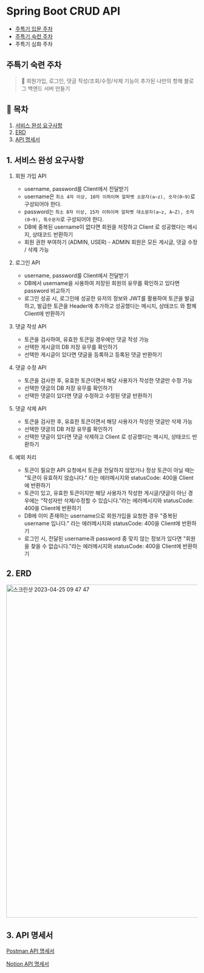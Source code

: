 # Spring Boot CRUD API

- [주특기 입문 주차](https://github.com/kmg0485/SpringBlogPrac/tree/week1)
- [주특기 숙련 주차](https://github.com/kmg0485/SpringBlogPrac/tree/week2)
- 주특기 심화 주차
  <br>

## 주특기 숙련 주차
> 🚩 회원가입, 로그인, 댓글 작성/조회/수정/삭제 기능이 추가된 나만의 항해 블로그 백엔드 서버 만들기

## 📝 목차
1. [서비스 완성 요구사항](#1-서비스-완성-요구사항)
2. [ERD](#2-ERD)
3. [API 명세서](#3-API-명세서)

## 1. 서비스 완성 요구사항

1.  회원 가입 API

    -   username, password를 Client에서 전달받기
    -   username은 `최소 4자 이상, 10자 이하이며 알파벳 소문자(a~z), 숫자(0~9)`로 구성되어야 한다.
    -   password는 `최소 8자 이상, 15자 이하이며 알파벳 대소문자(a~z, A~Z), 숫자(0~9), 특수문자`로 구성되어야 한다.
    -   DB에 중복된 username이 없다면 회원을 저장하고 Client 로 성공했다는 메시지, 상태코드 반환하기
    -   회원 권한 부여하기 (ADMIN, USER) - ADMIN 회원은 모든 게시글, 댓글 수정 / 삭제 가능

2.  로그인 API

    -   username, password를 Client에서 전달받기
    -   DB에서 username을 사용하여 저장된 회원의 유무를 확인하고 있다면 password 비교하기
    -   로그인 성공 시, 로그인에 성공한 유저의 정보와 JWT를 활용하여 토큰을 발급하고, 발급한 토큰을 Header에 추가하고 성공했다는 메시지, 상태코드 와 함께 Client에 반환하기
3.  댓글 작성 API

    -   토큰을 검사하여, 유효한 토큰일 경우에만 댓글 작성 가능
    -   선택한 게시글의 DB 저장 유무를 확인하기
    -   선택한 게시글이 있다면 댓글을 등록하고 등록된 댓글 반환하기
4.  댓글 수정 API

    -   토큰을 검사한 후, 유효한 토큰이면서 해당 사용자가 작성한 댓글만 수정 가능
    -   선택한 댓글의 DB 저장 유무를 확인하기
    -   선택한 댓글이 있다면 댓글 수정하고 수정된 댓글 반환하기
5.  댓글 삭제 API

    -   토큰을 검사한 후, 유효한 토큰이면서 해당 사용자가 작성한 댓글만 삭제 가능
    -   선택한 댓글의 DB 저장 유무를 확인하기
    -   선택한 댓글이 있다면 댓글 삭제하고 Client 로 성공했다는 메시지, 상태코드 반환하기
6.  예외 처리

    -   토큰이 필요한 API 요청에서 토큰을 전달하지 않았거나 정상 토큰이 아닐 때는 "토큰이 유효하지 않습니다." 라는 에러메시지와 statusCode: 400을 Client에 반환하기
    -   토큰이 있고, 유효한 토큰이지만 해당 사용자가 작성한 게시글/댓글이 아닌 경우에는 “작성자만 삭제/수정할 수 있습니다.”라는 에러메시지와 statusCode: 400을 Client에 반환하기
    -   DB에 이미 존재하는 username으로 회원가입을 요청한 경우 "중복된 username 입니다." 라는 에러메시지와 statusCode: 400을 Client에 반환하기
    -   로그인 시, 전달된 username과 password 중 맞지 않는 정보가 있다면 "회원을 찾을 수 없습니다."라는 에러메시지와 statusCode: 400을 Client에 반환하기


## 2. ERD
<img width="876" alt="스크린샷 2023-04-25 09 47 47" src="https://user-images.githubusercontent.com/108252926/234148181-e2454ddb-e032-4161-8ce4-ba298ced379a.png">


## 3. API 명세서

[Postman API 명세서](https://documenter.getpostman.com/view/24030373/2s93Y5RLoy)

[Notion API 명세서](https://www.notion.so/85c27fdf7d164109a0ce77c2a14a9670?v=681d64a82fe34ab9abf4ee78cd8534ea)

